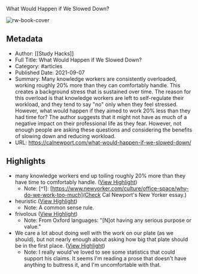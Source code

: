 What Would Happen if We Slowed Down?

![rw-book-cover](https://calnewport.com/wp-content/uploads/2021/09/mountains-640px.jpg)

## Metadata
- Author: [[Study Hacks]]
- Full Title: What Would Happen if We Slowed Down?
- Category: #articles
- Published Date: 2021-09-07
- Summary: Many knowledge workers are consistently overloaded, working roughly 20% more than they can comfortably handle. This creates a background stress that is sustained over time. The reason for this overload is that knowledge workers are left to self-regulate their workload, and they tend to say "no" only when they feel stressed. However, what would happen if they aimed to work 20% less than they had time for? The author suggests that it might not have as much of a negative impact on their professional life as they fear. However, not enough people are asking these questions and considering the benefits of slowing down and reducing workload.
- URL: https://calnewport.com/what-would-happen-if-we-slowed-down/

## Highlights
- many knowledge workers end up toiling roughly 20% more than they have time to comfortably handle. ([View Highlight](https://read.readwise.io/read/01hxjrds1j5h2nj3kgq3sba138))
    - Note: [^1]: [https://www.newyorker.com/culture/office-space/why-do-we-work-too-much](Check Cal Newport's New Yorker essay.)
- heuristic ([View Highlight](https://read.readwise.io/read/01hxjrhtyeftqxs97xm1rf5g3h))
    - Note: A common sense rule.
- frivolous ([View Highlight](https://read.readwise.io/read/01hxjrmpnz9mnq1ncx07gsyb86))
    - Note: From Oxford languages: "[N]ot having any serious purpose or value."
- We care a lot about doing well with the work on our plate (as we should), but not nearly enough about asking how big that plate should be in the first place. ([View Highlight](https://read.readwise.io/read/01hxjrqs8qqy00fdgm0tv5q79d))
    - Note: I really would've loved to see some statistics that could support his claims. It seems I'm reading a prose that doesn't have anything to buttress it, and I'm uncomfortable with that.
